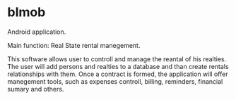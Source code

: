 # bImob
Android application.

Main function: Real State rental manegement.

This software allows user to controll and manage the reantal of his realties. The user will add persons and realties to a database and than create rentals relationships with them. Once a contract is formed, the application will offer manegement tools, such as expenses controll, billing, reminders, financial sumary and others.
